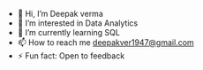 - 👋 Hi, I’m Deepak verma
- 👀 I’m interested in Data Analytics
- 🌱 I’m currently learning SQL
- 📫 How to reach me deepakver1947@gmail.com
- ⚡ Fun fact: Open to feedback

<!---
deepak-ver/deepak-ver is a ✨ special ✨ repository because its `README.md` (this file) appears on your GitHub profile.
You can click the Preview link to take a look at your changes.
--->
